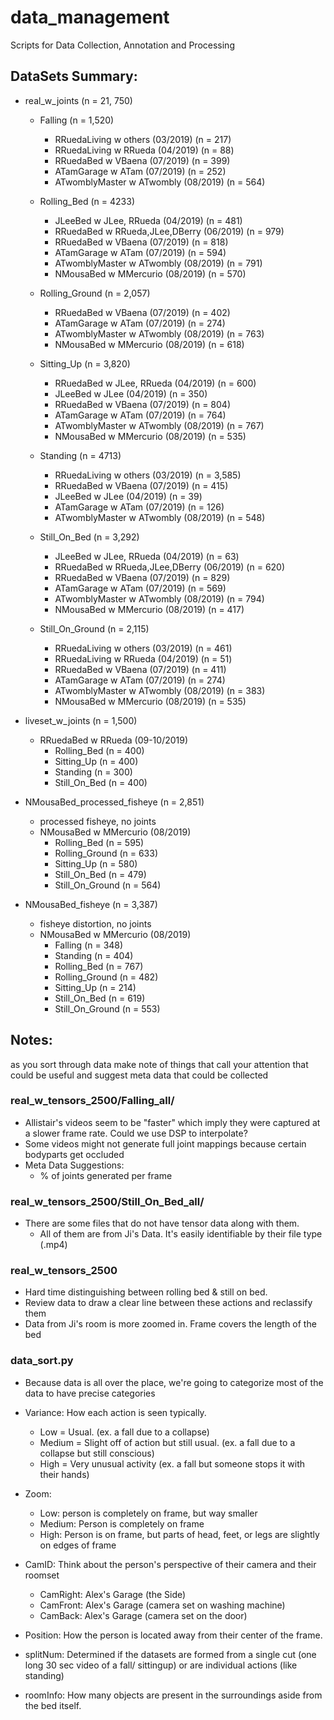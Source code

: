 # data_management
Scripts for Data Collection, Annotation and Processing

## DataSets Summary:
* real_w_joints (n = 21, 750)
    * Falling (n = 1,520)
        * RRuedaLiving w others (03/2019)       (n = 217)
        * RRuedaLiving w RRueda (04/2019)       (n = 88)
        * RRuedaBed w VBaena (07/2019)          (n = 399)
        * ATamGarage w ATam (07/2019)           (n = 252)
        * ATwomblyMaster w ATwombly (08/2019)   (n = 564)
        
    * Rolling_Bed (n = 4233)
        * JLeeBed w JLee, RRueda (04/2019)          (n = 481) 
        * RRuedaBed w RRueda,JLee,DBerry (06/2019)  (n = 979)
        * RRuedaBed w VBaena (07/2019)              (n = 818)
        * ATamGarage w ATam (07/2019)               (n = 594)
        * ATwomblyMaster w ATwombly (08/2019)       (n = 791)
        * NMousaBed w MMercurio (08/2019)           (n = 570)
        
    * Rolling_Ground (n = 2,057)
        * RRuedaBed w VBaena (07/2019)          (n = 402)
        * ATamGarage w ATam (07/2019)           (n = 274)
        * ATwomblyMaster w ATwombly (08/2019)   (n = 763)
        * NMousaBed w MMercurio (08/2019)       (n = 618)
        
    * Sitting_Up (n = 3,820)
        * RRuedaBed w JLee, RRueda (04/2019)     (n = 600)
        * JLeeBed w JLee (04/2019)                (n = 350)
        * RRuedaBed w VBaena (07/2019)          (n = 804)
        * ATamGarage w ATam (07/2019)           (n = 764)
        * ATwomblyMaster w ATwombly (08/2019)   (n = 767)
        * NMousaBed w MMercurio (08/2019)       (n = 535)

    * Standing (n = 4713)
        * RRuedaLiving w others (03/2019)       (n = 3,585)
        * RRuedaBed w VBaena (07/2019)          (n = 415)
        * JLeeBed w JLee (04/2019)              (n = 39)
        * ATamGarage w ATam (07/2019)           (n = 126)
        * ATwomblyMaster w ATwombly (08/2019)   (n = 548)
        
    * Still_On_Bed (n = 3,292)
        * JLeeBed w JLee, RRueda (04/2019)          (n = 63)
        * RRuedaBed w RRueda,JLee,DBerry (06/2019)  (n = 620)
        * RRuedaBed w VBaena (07/2019)              (n = 829)
        * ATamGarage w ATam (07/2019)               (n = 569)
        * ATwomblyMaster w ATwombly (08/2019)       (n = 794)
        * NMousaBed w MMercurio (08/2019)           (n = 417)

    * Still_On_Ground (n = 2,115)
        * RRuedaLiving w others (03/2019)           (n = 461)
        * RRuedaLiving w RRueda (04/2019)           (n = 51)
        * RRuedaBed w VBaena (07/2019)              (n = 411)
        * ATamGarage w ATam (07/2019)               (n = 274)
        * ATwomblyMaster w ATwombly (08/2019)       (n = 383)
        * NMousaBed w MMercurio (08/2019)           (n = 535)
        
* liveset_w_joints (n = 1,500)
    * RRuedaBed w RRueda (09-10/2019) 
        * Rolling_Bed   (n = 400)
        * Sitting_Up    (n = 400)
        * Standing      (n = 300)
        * Still_On_Bed  (n = 400)
        
* NMousaBed_processed_fisheye (n = 2,851)
    * processed fisheye, no joints
    * NMousaBed w MMercurio (08/2019) 
        * Rolling_Bed       (n = 595)
        * Rolling_Ground    (n = 633)
        * Sitting_Up        (n = 580)
        * Still_On_Bed      (n = 479)
        * Still_On_Ground   (n = 564)
* NMousaBed_fisheye (n = 3,387)
    * fisheye distortion, no joints
    * NMousaBed w MMercurio (08/2019) 
        * Falling           (n = 348)
        * Standing          (n = 404)
        * Rolling_Bed       (n = 767)
        * Rolling_Ground    (n = 482)
        * Sitting_Up        (n = 214)
        * Still_On_Bed      (n = 619)
        * Still_On_Ground   (n = 553)

## Notes:
as you sort through data make note of things that call your attention that could be useful and suggest meta data that could be collected

### real_w_tensors_2500/Falling_all/
* Allistair's videos seem to be "faster" which imply they were captured at a slower frame rate. Could we use DSP to      interpolate?
* Some videos might not generate full joint mappings because certain bodyparts get occluded
* Meta Data Suggestions:
    * % of joints generated per frame 

### real_w_tensors_2500/Still_On_Bed_all/
* There are some files that do not have tensor data along with them.
   * All of them are from Ji's Data. It's easily identifiable by their file type (.mp4)
 
### real_w_tensors_2500
* Hard time distinguishing between rolling bed & still on bed. 
* Review data to draw a clear line between these actions and reclassify them
* Data from Ji's room is more zoomed in. Frame covers the length of the bed

### data_sort.py
* Because data is all over the place, we're going to categorize most of the data to have precise categories
* Variance: How each action is seen typically. 
   * Low = Usual. (ex. a fall due to a collapse)
   * Medium = Slight off of action but still usual. (ex. a fall due to a collapse but still conscious)
   * High = Very unusual activity (ex. a fall but someone stops it with their hands)
* Zoom: 
   * Low: person is completely on frame, but way smaller
   * Medium: Person is completely on frame
   * High: Person is on frame, but parts of head, feet, or legs are slightly on edges of frame
* CamID: Think about the person's perspective of their camera and their roomset
   * CamRight: Alex's Garage (the Side)
   * CamFront: Alex's Garage (camera set on washing machine)
   * CamBack: Alex's Garage (camera set on the door)
* Position: How the person is located away from their center of the frame.

* splitNum: Determined if the datasets are formed from a single cut (one long 30 sec video of a fall/ sittingup) or are individual actions (like standing)
* roomInfo: How many objects are present in the surroundings aside from the bed itself.
